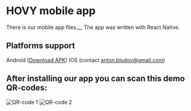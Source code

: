 # HOVY mobile app

There is our mobile app files.__
The app was written with React Native.

## Platforms support
Android ([Download APK](https://a4.files.diawi.com/app-file/IoI7duH2jNKUffGLamz2.apk))
IOS (contact anton.bludov@gmail.com)

## After installing our app you can scan this demo QR-codes:
![QR-code 1](https://drive.google.com/file/d/1-9fOS2xtDzYCF6UuQznPyTp8GY0ra23r/view?usp=sharing)
![QR-code 2](https://drive.google.com/file/d/1JzEfzzS7xeR9Hr_gr1Mhwxb_zmwl56DC/view?usp=sharing)
